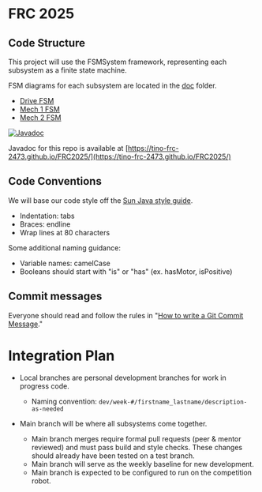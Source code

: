 # FRC 2025

## Code Structure
This project will use the FSMSystem framework, representing each subsystem as a finite state machine.

FSM diagrams for each subsystem are located in the [doc](doc) folder.
* [Drive FSM](doc/DriveFSM.md)
* [Mech 1 FSM](doc/Mech1FSM.md)
* [Mech 2 FSM](doc/Mech2FSM.md)

[![Javadoc](https://github.com/Tino-FRC-2473/FRC2025/actions/workflows/javadoc.yml/badge.svg)](https://github.com/Tino-FRC-2473/FRC2025/actions/workflows/javadoc.yml)

Javadoc for this repo is available at [https://tino-frc-2473.github.io/FRC2025/](https://tino-frc-2473.github.io/FRC2025/)

## Code Conventions
We will base our code style off the [Sun Java style guide](https://www.oracle.com/technetwork/java/codeconventions-150003.pdf).
 * Indentation: tabs
 * Braces: endline
 * Wrap lines at 80 characters

Some additional naming guidance:
 * Variable names: camelCase
 * Booleans should start with "is" or "has" (ex. hasMotor, isPositive)

## Commit messages
Everyone should read and follow the rules in "[How to write a Git Commit Message](https://chris.beams.io/posts/git-commit/)."

# Integration Plan
- Local branches are personal development branches for work in progress code.
	- Naming convention: `dev/week-#/firstname_lastname/description-as-needed`

- Main branch will be where all subsystems come together.
	- Main branch merges require formal pull requests (peer & mentor reviewed) and must pass build and style checks. These changes should already have been tested on a test branch.
	- Main branch will serve as the weekly baseline for new development.
  - Main branch is expected to be configured to run on the competition robot.
